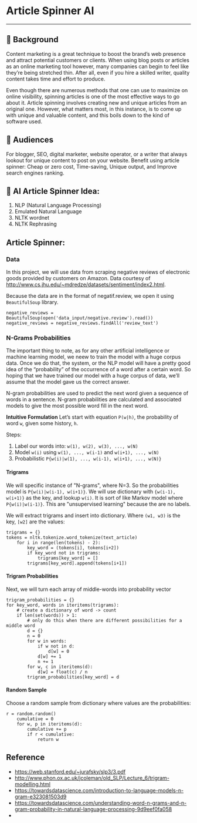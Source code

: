 # Article Spinner AI
<hr>

## 📌 Background
Content marketing is a great technique to boost the brand’s web presence and attract potential customers or clients. When using blog posts or articles as an online marketing tool however, many companies can begin to feel like they’re being stretched thin. After all, even if you hire a skilled writer, quality content takes time and effort to produce.<br>

Even though there are numerous methods that one can use to maximize on online visibility, spinning articles is one of the most effective ways to go about it. Article spinning involves creating new and unique articles from an original one. However, what matters most, in this instance, is to come up with unique and valuable content, and this boils down to the kind of software used.

## 🙋 Audiences
For blogger, SEO, digital marketer, website operator, or a writer that always lookout for unique content to post on your website. Benefit using article spinner: Cheap or zero cost, Time-saving, Unique output, and Improve search engines ranking.

## 📝 AI Article Spinner Idea:
1. NLP (Natural Language Processing)
2. Emulated Natural Language
3. NLTK wordnet
4. NLTK Rephrasing

## Article Spinner:
### Data
In this project, we will use data from scraping negative reviews of electronic goods provided by customers on Amazon. Data courtesy of http://www.cs.jhu.edu/~mdredze/datasets/sentiment/index2.html.

Because the data are in the format of negatif.review, we open it using `BeautifulSoup` library.

```
negative_reviews = BeautifulSoup(open('data_input/negative.review').read())
negative_reviews = negative_reviews.findAll('review_text')
```

### N-Grams Probabilities
The important thing to note, as for any other artificial intelligence or machine learning model, we neew to train the model with a huge corpus data. Once we do that, the system, or the NLP model will have a pretty good idea of the “probability” of the occurrence of a word after a certain word. So hoping that we have trained our model with a huge corpus of data, we’ll assume that the model gave us the correct answer.

N-gram probabilities are used to predict the next word given a sequence of words in a sentence. N-gram probabilities are calculated and associated models to give the most possible word fill in the next word.

**Intuitive Formulation**
Let’s start with equation `P(w|h)`, the probability of word `w`, given some history, `h`. 

Steps:
1. Label our words into: `w(1), w(2), w(3), ..., w(N)`
2. Model `w(i)` using `w(1), ..., w(i-1)` and `w(i+1), ..., w(N)`
3. Probabilistic `P{w(i)|w(1), ..., w(i-1), w(i+1), ..., w(N)}`

#### Trigrams
We will specific instance of "N-grams", where N=3. So the probabilities model is `P{w(i)|w(i-1), w(i+1)}`. We will use dictionary with `{w(i-1), w(i+1)}` as the key, and lookup `w(i)`. It is sort of like Markov model where `P{w(i)|w(i-1)}`. This are "unsupervised learning" because the are no labels.

We will extract trigrams and insert into dictionary. Where `(w1, w3)` is the key, `[w2]` are the values:

```
trigrams = {}
tokens = nltk.tokenize.word_tokenize(text_article)
    for i in range(len(tokens) - 2):
        key_word = (tokens[i], tokens[i+2])
        if key_word not in trigrams:
            trigrams[key_word] = []
        trigrams[key_word].append(tokens[i+1])
```

#### Trigram Probabilities
Next, we will turn each array of middle-words into probability vector
```
trigram_probabilities = {}
for key_word, words in iteritems(trigrams):
    # create a dictionary of word -> count
    if len(set(words)) > 1:
        # only do this when there are different possibilities for a middle word
        d = {}
        n = 0
        for w in words:
            if w not in d:
                d[w] = 0
            d[w] += 1
            n += 1
        for w, c in iteritems(d):
            d[w] = float(c) / n
        trigram_probabilities[key_word] = d
```

#### Random Sample
Choose a random sample from dictionary where values are the probabilities:
```
r = random.random()
    cumulative = 0
    for w, p in iteritems(d):
        cumulative += p
        if r < cumulative:
            return w
```

## Reference
- https://web.stanford.edu/~jurafsky/slp3/3.pdf
- http://www.phon.ox.ac.uk/jcoleman/old_SLP/Lecture_6/trigram-modelling.html
- https://towardsdatascience.com/introduction-to-language-models-n-gram-e323081503d9
- https://towardsdatascience.com/understanding-word-n-grams-and-n-gram-probability-in-natural-language-processing-9d9eef0fa058
- 
